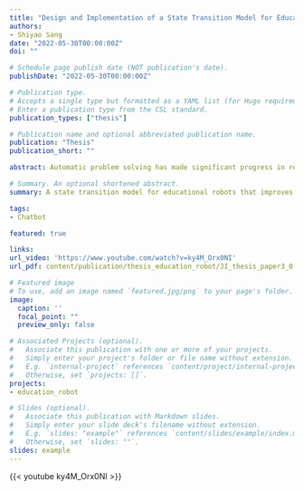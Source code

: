 ```yaml
---
title: "Design and Implementation of a State Transition Model for Educational Robot Tutoring Math Homework"
authors:
- Shiyao Sang
date: "2022-05-30T00:00:00Z"
doi: ""

# Schedule page publish date (NOT publication's date).
publishDate: "2022-05-30T00:00:00Z"

# Publication type.
# Accepts a single type but formatted as a YAML list (for Hugo requirements).
# Enter a publication type from the CSL standard.
publication_types: ["thesis"]

# Publication name and optional abbreviated publication name.
publication: "Thesis"
publication_short: ""

abstract: Automatic problem solving has made significant progress in recent years, and its technology can already solve some of the simple math problems. Educational robots can be combined with automated problem-solving engines to tutor children's math homework and avoid the drawbacks associated with problem from Tipaipai model software. Because the math homework tutoring process is characterized by multiple rounds of interaction and multiple roles, the management of state transitions has its own complexity. The state transition management also directly determines the service quality of the system. The thesis first identifies the set of states in math homework tutoring, and designs a state transition model to cover the states. The thesis implements an educational robot tutoring math homework system based on the model, including a dialogue manager that completes multiple rounds of tutoring activity interaction and a multi-channel collaborative control system for the robot. Through experiments on top of the NAO robot, it is verified that the state transition of the model can effectively solve the problem of multiple rounds of interaction regarding homework tutoring and the problem of multiple roles participating in tutoring activities in homework tutoring.

# Summary. An optional shortened abstract.
summary: A state transition model for educational robots that improves multi-round math tutoring interactions and ensures ethical safety for children.

tags:
- Chatbot

featured: true

links:
url_video: 'https://www.youtube.com/watch?v=ky4M_Orx0NI'
url_pdf: content/publication/thesis_education_robot/JI_thesis_paper3_0.pdf

# Featured image
# To use, add an image named `featured.jpg/png` to your page's folder. 
image:
  caption: ''
  focal_point: ""
  preview_only: false

# Associated Projects (optional).
#   Associate this publication with one or more of your projects.
#   Simply enter your project's folder or file name without extension.
#   E.g. `internal-project` references `content/project/internal-project/index.md`.
#   Otherwise, set `projects: []`.
projects:
- education_robot

# Slides (optional).
#   Associate this publication with Markdown slides.
#   Simply enter your slide deck's filename without extension.
#   E.g. `slides: "example"` references `content/slides/example/index.md`.
#   Otherwise, set `slides: ""`.
slides: example
---
```


{{< youtube ky4M_Orx0NI >}}
